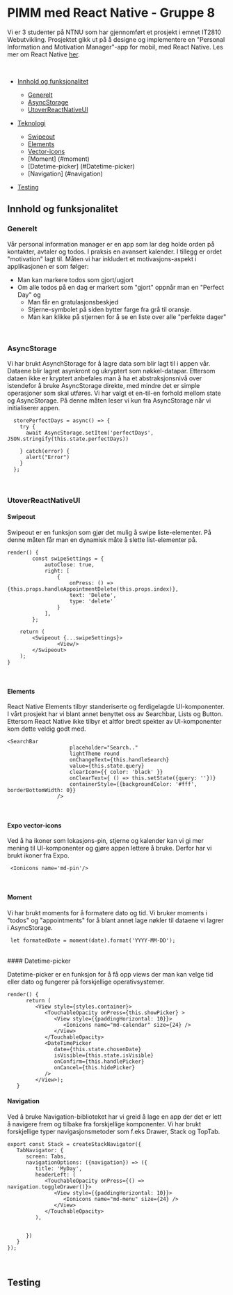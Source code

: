 # PIMM med React Native - Gruppe 8
Vi er 3 studenter på NTNU som har gjennomført et prosjekt i emnet IT2810 Webutvikling. Prosjektet gikk ut på å designe og implementere en "Personal Information and Motivation Manager"-app for mobil, med React Native. Les mer om React Native [her](https://facebook.github.io/react-native/).

<br>

  - [Innhold og funksjonalitet](#innhold-og-funksjonalitet)
    - [Generelt](#generelt)
    - [AsyncStorage](#asyncstorage)
    - [UtoverReactNativeUI](#utoverreactnativeui)
  - [Teknologi](#teknologi)
    - [Swipeout](#swipeout)
    - [Elements](#elements)
    - [Vector-icons](#expo)
    - [Moment] (#moment)
    - [Datetime-picker] (#Datetime-picker)
    - [Navigation] (#navigation)
    
  - [Testing](#testing)



## Innhold og funksjonalitet 
### Generelt
Vår personal information manager er en app som lar deg holde orden på kontakter, avtaler og todos. I praksis en avansert kalender. I tillegg er ordet "motivation" lagt til. Måten vi har inkludert et motivasjons-aspekt i applikasjonen er som følger:

- Man kan markere todos som gjort/ugjort
- Om alle todos på en dag er markert som "gjort" oppnår man en "Perfect Day" og  
  - Man får en gratulasjonsbeskjed
  - Stjerne-symbolet på siden bytter farge fra grå til oransje.
  - Man kan klikke på stjernen for å se en liste over alle "perfekte dager"
<br>

### AsyncStorage

Vi har brukt AsynchStorage for å lagre data som blir lagt til i appen vår. Dataene blir lagret asynkront og ukryptert som nøkkel-datapar. Ettersom dataen ikke er kryptert anbefales man å ha et abstraksjonsnivå over istendefor å bruke AsyncStorage direkte, med mindre det er simple operasjoner som skal utføres. Vi har valgt et en-til-en forhold mellom state og AsyncStorage. På denne måten leser vi kun fra AsyncStorage når vi initialiserer  appen.


```
  storePerfectDays = async() => {
    try {
      await AsyncStorage.setItem('perfectDays', JSON.stringify(this.state.perfectDays))

    } catch(error) {
      alert("Error")
    }
  };
```

<br>

### UtoverReactNativeUI


#### Swipeout
Swipeout er en funksjon som gjør det mulig å swipe liste-elementer. På denne måten får man en dynamisk måte å slette list-elementer på. 

```
render() {
        const swipeSettings = {
            autoClose: true,
            right: [
                {
                    onPress: () => {this.props.handleAppointmentDelete(this.props.index)},
                    text: 'Delete',
                    type: 'delete'
                }
            ],
        };
```        
        return (
            <Swipeout {...swipeSettings}>
                    <View/>
            </Swipeout>
        );
    }

<br>

#### Elements
React Native Elements tilbyr standeriserte og ferdigelagde UI-komponenter. I vårt prosjekt har vi blant annet benyttet oss av Searchbar, Lists og Button. Ettersom React Native ikke tilbyr et altfor bredt spekter av UI-komponenter kom dette veldig godt med.

```
<SearchBar 
                    placeholder="Search.." 
                    lightTheme round 
                    onChangeText={this.handleSearch}
                    value={this.state.query}
                    clearIcon={{ color: 'black' }}
                    onClearText={ () => this.setState({query: ''})}
                    containerStyle={{backgroundColor: '#fff', borderBottomWidth: 0}}
                />
```


<br>

#### Expo vector-icons

Ved å ha ikoner som lokasjons-pin, stjerne og kalender kan vi gi mer mening til UI-komponenter og gjøre appen lettere å bruke. Derfor har vi brukt ikoner fra Expo.

``` <Ionicons name='md-pin'/>```


<br>

#### Moment

Vi har brukt moments for å formatere dato og tid. Vi bruker moments i "todos" og "appointments" for å blant annet lage nøkler til dataene vi lagrer i AsyncStorage. 

``` let formatedDate = moment(date).format('YYYY-MM-DD');```



<br>
#### Datetime-picker

Datetime-picker er en funksjon for å få opp views der man kan velge tid eller dato og fungerer på forskjellige operativsystemer. 

```
render() {
      return (
         <View style={styles.container}>
            <TouchableOpacity onPress={this.showPicker} >
               <View style={{paddingHorizontal: 10}}>
                  <Ionicons name="md-calendar" size={24} />
               </View>
            </TouchableOpacity>
            <DateTimePicker
               date={this.state.chosenDate}
               isVisible={this.state.isVisible}
               onConfirm={this.handlePicker}
               onCancel={this.hidePicker}
            />
         </View>);
   }
```

#### Navigation

Ved å bruke Navigation-biblioteket har vi greid å lage en app der det er lett å navigere frem og tilbake fra forskjellige komponenter. Vi har brukt forskjellige typer navigasjonsmetoder som f.eks Drawer, Stack og TopTab. 

```
export const Stack = createStackNavigator({
   TabNavigator: {
      screen: Tabs,
      navigationOptions: ({navigation}) => ({
         title: 'MyDay',
         headerLeft: (
            <TouchableOpacity onPress={() => navigation.toggleDrawer()}>
               <View style={{paddingHorizontal: 10}}>
                  <Ionicons name="md-menu" size={24} />
               </View>
            </TouchableOpacity>
         ), 
         
        
      })
   }
});

```

<br>

## Testing


